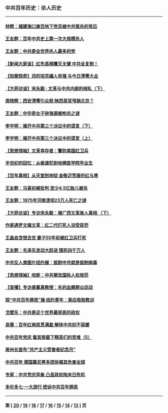 ### 中共百年历史：杀人历史
---
#### [林辉：福建海口逾百地下党员被中共冤杀的背后](../../pages/nf1176106/n13878946.md?01240430) 
#### [王友群：百年中共史上第一次大规模杀人](../../pages/nf1176106/n13863785.md?01240430) 
#### [王友群：中共是全世界杀人最多的党](../../pages/nf1176106/n13860689.md?01240430) 
#### [【新闻大家谈】红色高棉覆灭关键 中共全复制！](../../pages/nf1176106/n13850222.md?01240430) 
#### [【拍案惊奇】邓的坦克碾人有理 与今日清零大业](../../pages/nf1176106/n13729574.md?01240430) 
#### [【方菲访谈】宋永毅 : 文革与中共内部的倾轧（下）](../../pages/nf1176106/n13486836.md?01240430) 
#### [周晓辉：西安清零引众怒 陕西高官甩锅北京？](../../pages/nf1176106/n13484627.md?01240430) 
#### [王友群：中华奇女子钟海源被枪杀之谜](../../pages/nf1176106/n13430555.md?01240430) 
#### [李宇明：揭开中共第三个决议中的谎言（下）](../../pages/nf1176106/n13389389.md?01240430) 
#### [李宇明：揭开中共第三个决议中的谎言（上）](../../pages/nf1176106/n13388697.md?01240430) 
#### [【思想领袖】文革幸存者：警防美国红卫兵](../../pages/nf1176106/n13339289.md?01240430) 
#### [半世纪的回忆：从偷渡犯到哈佛医学院毕业生](../../pages/nf1176106/n13345328.md?01240430) 
#### [【百年真相】从天堂到地狱 金敬迈荒唐的红与黑](../../pages/nf1176106/n13336995.md?01240430) 
#### [王友群：马寅初被批判 至少4.5亿胎儿被杀](../../pages/nf1176106/n13260313.md?01240430) 
#### [王友群：1975年河南溃坝23万人死亡之谜](../../pages/nf1176106/n13231576.md?01240430) 
#### [【方菲访谈】专访宋永毅：揭广西文革骇人真相 （下）](../../pages/nf1176106/n13209074.md?01240430) 
#### [作家遇罗文揭文革：红二代打死人没受惩罚](../../pages/nf1176106/n13205254.md?01240430) 
#### [王晶垚含恨去世 妻子55年前被红卫兵打死](../../pages/nf1176106/n13203590.md?01240430) 
#### [王友群：毛泽东发动大跃进 饿死四千万人](../../pages/nf1176106/n13177158.md?01240430) 
#### [中共反人类图片纽约展：抵制中共就是抵制病毒](../../pages/nf1176106/n13115371.md?01240430) 
#### [【思想领袖】哈斯：中共窜改国际人权规范](../../pages/nf1176106/n13053647.md?01240430) 
#### [【首播】专访盛慕真教授：毛的血腥群众运动](../../pages/nf1176106/n13091782.md?01240430) 
#### [观“中共百年罪恶”展 纽约青年：美应吸取教训](../../pages/nf1176106/n13085246.md?01240430) 
#### [戈壁东：中共是这个世界最邪恶的政权](../../pages/nf1176106/n13085641.md?01240430) 
#### [易蓉：百年红祸恶贯满盈 解体中共刻不容缓](../../pages/nf1176106/n13084455.md?01240430) 
#### [中共百年党庆 看其铁窗下精英们的苦难（5）](../../pages/nf1176106/n13076766.md?01240430) 
#### [美州长宣布“共产主义受害者纪念月”](../../pages/nf1176106/n13074024.md?01240430) 
#### [中共百年 德国慕尼黑多团体揭其危害全球](../../pages/nf1176106/n13068873.md?01240430) 
#### [专家：中共党庆异象 凸显政权陷末日危机](../../pages/nf1176106/n13067084.md?01240430) 
#### [多伦多七·一大游行 控诉中共百年罪恶](../../pages/nf1176106/n13062043.md?01240430) 

---
#### 第 [ [20](./20.md?01240430) / [19](./19.md?01240430) / [18](./18.md?01240430) / [17](./17.md?01240430) / [16](./16.md?01240430) / [15](./15.md?01240430) / [14](./14.md?01240430) / [13](./13.md?01240430) ] 页
